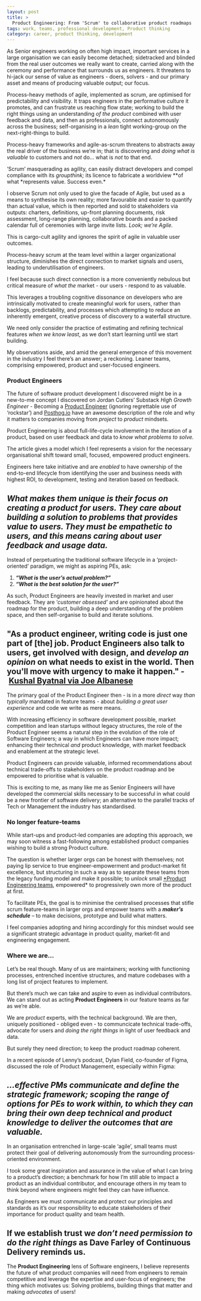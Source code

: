```yaml
---
layout: post
title: >
  Product Engineering: From 'Scrum' to collaborative product roadmaps
tags: work, teams, professional development, Product thinking
category: career, product thinking, development
---
```


<!-- summary -->

As Senior engineers working on often high impact, important services in a large organisation we can easily become detached; sidetracked and blinded from the real user outcomes we really want to create, carried along with the ceremony and performance that surrounds us as engineers. It threatens to hi-jack our sense of value as engineers - doers, solvers - and our primary asset and means of producing valuable output; our focus.

<!-- /summary -->

Process-heavy methods of agile, implemented as scrum, are optimised for predictability and visibility. It traps engineers in the performative culture it promotes, and can frustrate us reaching flow state; working to build the right things using an understanding _of the product_ combined with user feedback and data, and then as professionals, connect autonomously across the business; self-organising in a _lean_ tight working-group on the next-right-things to build.

Process-heavy frameworks and agile-as-scrum threatens to abstracts away the real driver of the business we’re in; that is discovering and _doing what is_ _valuable_ to customers and _not_ do… what is _not_ to that end.

‘Scrum’ masquerading as agility, can easily distract developers and compel compliance with its _groupthink;_ its licence to fabricate a worldview \**of what *represents value. Success even.\*

I observe Scrum not only used to give the facade of Agile, but used as a means to synthesise its own reality; more favourable and easier to quantify than actual value, which is then reported and sold to stakeholders via outputs: charters, definitions, up-front planning documents, risk assessment, long-range planning, collaborative boards and a packed calendar full of ceremonies with large invite lists. _Look; we’re Agile._

This is cargo-cult agility and ignores the spirit of agile in valuable user outcomes.

Process-heavy scrum at the team level within a larger organizational structure, diminishes the direct connection to market signals and users, leading to underutilisation of engineers.

I feel because such direct connection is a more conveniently nebulous but critical measure of _what the_ market - our users - respond to as valuable.

This leverages a troubling cognitive dissonance on developers who are intrinsically motivated to create meaningful work for users, rather than backlogs, predictability, and processes which attempting to reduce an inherently emergent, creative process of discovery to a waterfall structure.

We need only consider the practice of estimating and refining technical features _when we know least_, as we don’t start learning until we start building.

My observations aside, and amid the general emergence of this movement in the industry I feel there’s an answer; a reckoning. Leaner teams, comprising empowered, product and user-focused engineers.

### Product Engineers

The future of software product development I discovered might be in a new-to-me concept I discovered on Jordan Cutlers’ Substack _High Growth Engineer_ - Becoming a [Product Engineer](https://www.notion.so/10-Projects-to-skyrocket-your-coding-skills-DEV-Community-f5470524d58c483fa9d0d971fee94651?pvs=21) (ignoring regrettable use of ‘rockstar’) and [Posthog.io](http://Posthog.io) have an awesome description of the role and why it matters to companies moving from _project_ to _product_ mindsets.

Product Engineering is about full-life-cycle involvement in the iteration of a product, based on user feedback and data to _know what problems to solve._

The article gives a model which I feel represents a vision for the necessary organisational shift toward small, focused, empowered product engineers.

Engineers here take initiative and are _enabled_ to have ownership of the end-to-end lifecycle from identifying the user and business needs with highest ROI, to development, testing and iteration based on feedback.

## _What makes them unique is their focus on creating a product for users. They care about building a solution to problems that provides value to users. They must be empathetic to users, and this means caring about user feedback and usage data._

Instead of perpetuating the traditional software lifecycle in a ‘project-oriented’ paradigm, we might as aspiring PEs, ask:

1. **_“What is the user’s actual problem?”_**
2. **_“What is the best solution for the user?”_**

As such, Product Engineers are heavily invested in market and user feedback. They are ‘_customer obsessed’_ and are opinionated about the roadmap for the product, building a deep understanding of the problem space, and then self-organise to build and iterate solutions.

## "As a product engineer, writing code is just one part of [the] job. Product Engineers also talk to users, get involved with design, and _develop an opinion_ on what needs to exist in the world. Then you'll move with urgency to make it happen." - [Kushal Byatnal via Joe Albanese](https://twitter.com/josephpalbanese/status/1349669814046900227)

The primary goal of the Product Engineer then - is in a more _direct_ way _than typically_ mandated in feature teams - about _building a great user experience_ and code we write as mere means.

With increasing efficiency in software development possible, market competition and lean startups without legacy structures, the role of the Product Engineer seems a natural step in the evolution of the role of Software Engineers; a way in which Engineers can have more impact; enhancing their technical _and_ product knowledge, with market feedback and enablement at the strategic level.

Product Engineers can provide valuable, informed recommendations about technical trade-offs to stakeholders on the product roadmap and be empowered to prioritise what is valuable.

This is exciting to me, as many like me as Senior Engineers will have developed the commercial skills necessary to be successful in what could be a new frontier of software delivery; an alternative to the parallel tracks of Tech or Management the industry has standardised.

### No longer feature-teams

While start-ups and product-led companies are adopting this approach, we may soon witness a fast-following among established product companies wishing to build a strong Product culture.

The question is whether larger orgs can be honest with themselves; not paying lip service to true engineer-empowerment and product-market fit excellence, but structuring in such a way as to separate these teams from the legacy funding model and make it possible; to _unlock_ small [\*Product Engineering teams](https://newsletter.posthog.com/p/the-magic-of-small-engineering-teams), empowered\* to progressively own more of the product at first.

To facilitate PEs, the goal is to minimise the centralised processes that stifle scrum feature-teams in larger orgs and empower teams with a **_maker’s schedule_** – to make decisions, prototype and build what matters.

I feel companies adopting and hiring accordingly for this mindset would see a significant strategic advantage in product quality, market-fit and engineering engagement.

### Where we are…

Let’s be real though. Many of us are maintainers; working with functioning processes, entrenched incentive structures, and mature codebases with a long list of project features to implement.

But there’s much we can take and aspire to even as individual contributors. We can stand out as acting **Product Engineers** in our feature teams as far as we’re able.

We are _product_ experts, with the technical background. We are then, uniquely positioned - obliged even - to communcicate technical trade-offs, advocate for users and _doing the right things_ in light of user feedback and data.

But surely they need direction; to keep the product roadmap coherent.

In a recent episode of Lenny’s podcast, Dylan Field, co-founder of Figma, discussed the role of Product Management, especially within Figma:

## _...effective PMs communicate and define the strategic framework; scoping the range of options for PEs to work within, to which they can bring their own deep technical and product knowledge to deliver the outcomes that are valuable._

In an organisation entrenched in large-scale ‘agile’, small teams must protect their goal of delivering autonomously from the surrounding process-oriented environment.

I took some great inspiration and assurance in the value of what I can bring to a product’s direction; a benchmark for how I’m still able to impact a product as an individual contributor, and encourage others in my team to think beyond where engineers might feel they can have influence.

As Engineers we must communicate and protect our principles and standards as it’s our responsibility to educate stakeholders of their importance for product quality and team health.

## If we establish trust w*e don’t need permission to do the right things* as Dave Farley of Continuous Delivery reminds us.

The **Product Engineering** lens of Software engineers, I believe represents the future of what product companies will need from engineers to remain competitive and leverage the expertise and user-focus of engineers; the thing which motivates us: Solving problems, building things that matter and making _advocates_ of users!

